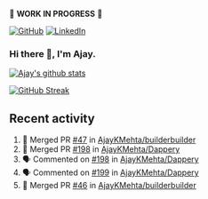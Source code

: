 :construction: **WORK IN PROGRESS** :construction:

<p align="left">
<a href="https://github.com/ajaykmehta"><img src="https://img.shields.io/github/followers/ajaykmehta.svg?label=GitHub&style=social" alt="GitHub"></a>
<a href="https://www.linkedin.com/in/ajay-mehta-b781ba1/"><img src="https://img.shields.io/badge/LinkedIn--_.svg?style=social&logo=linkedin" alt="LinkedIn"></a>
</p>

### Hi there 👋, I'm Ajay.

[![Ajay's github stats](https://github-readme-stats.vercel.app/api?username=AjayKMehta&count_private=true&show_icons=true&theme=synthwave)](https://github.com/anuraghazra/github-readme-stats)
<!--![Top Langs](https://github-readme-stats.vercel.app/api/top-langs/?username=AjayKMehta&count_private=true&show_icons=true&theme=synthwave&hide=TeX&layout=compact)-->

<!--
**AjayKMehta/AjayKMehta** is a ✨ _special_ ✨ repository because its `README.md` (this file) appears on your GitHub profile.

Here are some ideas to get you started:

- 🔭 I'm currently working on ...
- 🌱 I'm currently learning ...
- 👯 I'm looking to collaborate on ...
- 🤔 I'm looking for help with ...
- 💬 Ask me about ...
- 📫 How to reach me: ...
- 😄 Pronouns: ...
- ⚡ Fun fact: ...
-->

[![GitHub Streak](https://github-readme-streak-stats.herokuapp.com/?user=AjayKMehta&theme=dark)](https://git.io/streak-stats)

## Recent activity

<!--START_SECTION:activity-->
1. 🎉 Merged PR [#47](https://github.com/AjayKMehta/builderbuilder/pull/47) in [AjayKMehta/builderbuilder](https://github.com/AjayKMehta/builderbuilder)
2. 🎉 Merged PR [#198](https://github.com/AjayKMehta/Dappery/pull/198) in [AjayKMehta/Dappery](https://github.com/AjayKMehta/Dappery)
3. 🗣 Commented on [#198](https://github.com/AjayKMehta/Dappery/issues/198) in [AjayKMehta/Dappery](https://github.com/AjayKMehta/Dappery)
4. 🗣 Commented on [#199](https://github.com/AjayKMehta/Dappery/issues/199) in [AjayKMehta/Dappery](https://github.com/AjayKMehta/Dappery)
5. 🎉 Merged PR [#46](https://github.com/AjayKMehta/builderbuilder/pull/46) in [AjayKMehta/builderbuilder](https://github.com/AjayKMehta/builderbuilder)
<!--END_SECTION:activity-->
